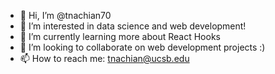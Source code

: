 - 👋 Hi, I’m @tnachian70
- 👀 I’m interested in data science and web development!
- 🌱 I’m currently learning more about React Hooks
- 💞️ I’m looking to collaborate on web development projects :)
- 📫 How to reach me: tnachian@ucsb.edu

<!---
tnachian70/tnachian70 is a ✨ special ✨ repository because its `README.md` (this file) appears on your GitHub profile.
You can click the Preview link to take a look at your changes.
--->
